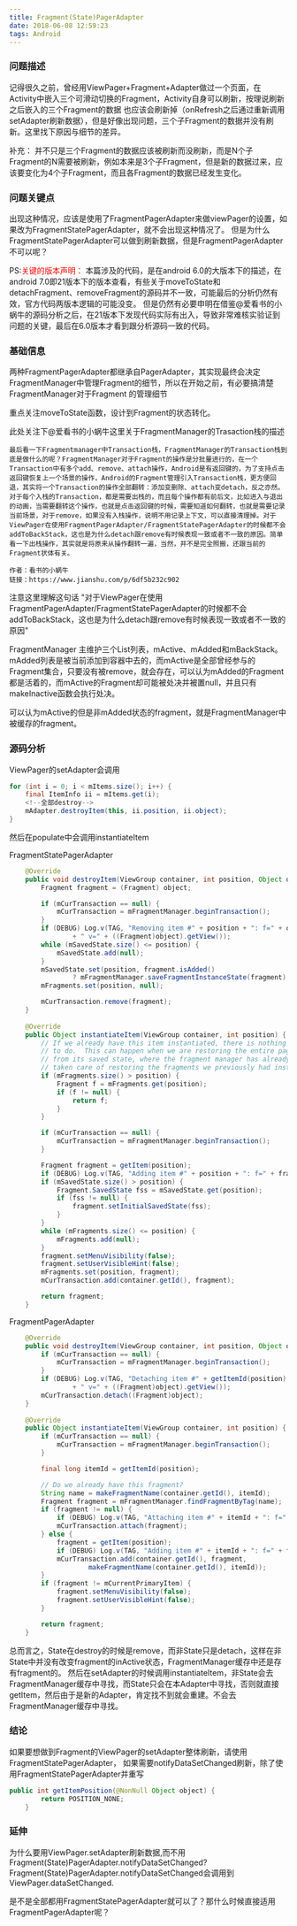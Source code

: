 ```yaml
---
title: Fragment(State)PagerAdapter
date: 2018-06-08 12:59:23
tags: Android
---
```


### 问题描述
记得很久之前，曾经用ViewPager+Fragment+Adapter做过一个页面，在Activity中嵌入三个可滑动切换的Fragment，Activity自身可以刷新，按理说刷新之后嵌入的三个Fragment的数据
也应该会刷新掉（onRefresh之后通过重新调用setAdapter刷新数据），但是好像出现问题，三个子Fragment的数据并没有刷新。这里找下原因与细节的差异。

补充：
并不只是三个Fragment的数据应该被刷新而没刷新，而是N个子Fragment的N需要被刷新，例如本来是3个子Fragment，但是新的数据过来，应该要变化为4个子Fragment，而且各Fragment的数据已经发生变化。

### 问题关键点
出现这种情况，应该是使用了FragmentPagerAdapter来做viewPager的设置，如果改为FragmentStatePagerAdapter，就不会出现这种情况了。
但是为什么FragmentStatePagerAdapter可以做到刷新数据，但是FragmentPagerAdapter不可以呢？

PS:<font color=red>关键的版本声明：</font>
本篇涉及的代码，是在android 6.0的大版本下的描述，在android 7.0即21版本下的版本查看，有些关于moveToState和detachFragment、removeFragment的源码并不一致，可能最后的分析仍然有效，官方代码两版本逻辑的可能没变。
但是仍然有必要申明在借鉴@爱看书的小蜗牛的源码分析之后，在21版本下发现代码实际有出入，导致非常难核实验证到问题的关键，最后在6.0版本才看到跟分析源码一致的代码。

<!--more-->

### 基础信息
两种FragmentPagerAdapter都继承自PagerAdapter，其实现最终会决定FragmentManager中管理Fragment的细节，所以在开始之前，有必要搞清楚FragmentManager对于Fragment
的管理细节

重点关注moveToState函数，设计到Fragment的状态转化。

此处关注下@爱看书的小蜗牛这里关于FragmentManager的Trasaction栈的描述

    最后看一下Fragmentmanager中Transaction栈，FragmentManager的Transaction栈到底是做什么的呢？FragmentManager对于Fragment的操作是分批量进行的，在一个Transaction中有多个add、remove、attach操作，Android是有返回键的，为了支持点击返回键恢复上一个场景的操作，Android的Fragment管理引入Transaction栈，更方便回退，其实将一个Transaction的操作全部翻转：添加变删除、attach变detach，反之亦然。对于每个入栈的Transaction，都是需要出栈的，而且每个操作都有前后文，比如进入与退出的动画，当需要翻转这个操作，也就是点击返回键的时候，需要知道如何翻转，也就是需要记录当前场景，对于remove，如果没有入栈操作，说明不用记录上下文，可以直接清理掉。对于ViewPager在使用FragmentPagerAdapter/FragmentStatePagerAdapter的时候都不会addToBackStack，这也是为什么detach跟remove有时候表现一致或者不一致的原因。简单看一下出栈操作，其实就是将原来从操作翻转一遍，当然，并不是完全照搬，还跟当前的Fragment状体有关。
    
    作者：看书的小蜗牛
    链接：https://www.jianshu.com/p/6df5b232c902

注意这里理解这句话
"对于ViewPager在使用FragmentPagerAdapter/FragmentStatePagerAdapter的时候都不会addToBackStack，这也是为什么detach跟remove有时候表现一致或者不一致的原因"

FragmentManager 主维护三个List列表，mActive、mAdded和mBackStack。
mAdded列表是被当前添加到容器中去的，而mActive是全部曾经参与的Fragment集合，只要没有被remove，就会存在，可以认为mAdded的Fragment都是活着的，而mActive的Fragment却可能被处决并被置null，并且只有makeInactive函数会执行处决。

可以认为mActive的但是非mAdded状态的fragment，就是FragmentManager中被缓存的fragment。

### 源码分析
ViewPager的setAdapter会调用

```java
for (int i = 0; i < mItems.size(); i++) {
    final ItemInfo ii = mItems.get(i);
    <!--全部destroy-->
    mAdapter.destroyItem(this, ii.position, ii.object);
}
```
然后在populate中会调用instantiateItem

FragmentStatePagerAdapter
```java
    @Override
    public void destroyItem(ViewGroup container, int position, Object object) {
        Fragment fragment = (Fragment) object;

        if (mCurTransaction == null) {
            mCurTransaction = mFragmentManager.beginTransaction();
        }
        if (DEBUG) Log.v(TAG, "Removing item #" + position + ": f=" + object
                + " v=" + ((Fragment)object).getView());
        while (mSavedState.size() <= position) {
            mSavedState.add(null);
        }
        mSavedState.set(position, fragment.isAdded()
                ? mFragmentManager.saveFragmentInstanceState(fragment) : null);
        mFragments.set(position, null);

        mCurTransaction.remove(fragment);
    }
    
    @Override
    public Object instantiateItem(ViewGroup container, int position) {
        // If we already have this item instantiated, there is nothing
        // to do.  This can happen when we are restoring the entire pager
        // from its saved state, where the fragment manager has already
        // taken care of restoring the fragments we previously had instantiated.
        if (mFragments.size() > position) {
            Fragment f = mFragments.get(position);
            if (f != null) {
                return f;
            }
        }

        if (mCurTransaction == null) {
            mCurTransaction = mFragmentManager.beginTransaction();
        }

        Fragment fragment = getItem(position);
        if (DEBUG) Log.v(TAG, "Adding item #" + position + ": f=" + fragment);
        if (mSavedState.size() > position) {
            Fragment.SavedState fss = mSavedState.get(position);
            if (fss != null) {
                fragment.setInitialSavedState(fss);
            }
        }
        while (mFragments.size() <= position) {
            mFragments.add(null);
        }
        fragment.setMenuVisibility(false);
        fragment.setUserVisibleHint(false);
        mFragments.set(position, fragment);
        mCurTransaction.add(container.getId(), fragment);

        return fragment;
    }
```

FragmentPagerAdapter
```java
    @Override
    public void destroyItem(ViewGroup container, int position, Object object) {
        if (mCurTransaction == null) {
            mCurTransaction = mFragmentManager.beginTransaction();
        }
        if (DEBUG) Log.v(TAG, "Detaching item #" + getItemId(position) + ": f=" + object
                + " v=" + ((Fragment)object).getView());
        mCurTransaction.detach((Fragment)object);
    }
    
    @Override
    public Object instantiateItem(ViewGroup container, int position) {
        if (mCurTransaction == null) {
            mCurTransaction = mFragmentManager.beginTransaction();
        }

        final long itemId = getItemId(position);

        // Do we already have this fragment?
        String name = makeFragmentName(container.getId(), itemId);
        Fragment fragment = mFragmentManager.findFragmentByTag(name);
        if (fragment != null) {
            if (DEBUG) Log.v(TAG, "Attaching item #" + itemId + ": f=" + fragment);
            mCurTransaction.attach(fragment);
        } else {
            fragment = getItem(position);
            if (DEBUG) Log.v(TAG, "Adding item #" + itemId + ": f=" + fragment);
            mCurTransaction.add(container.getId(), fragment,
                    makeFragmentName(container.getId(), itemId));
        }
        if (fragment != mCurrentPrimaryItem) {
            fragment.setMenuVisibility(false);
            fragment.setUserVisibleHint(false);
        }

        return fragment;
    }
```

总而言之，State在destroy的时候是remove，而非State只是detach，这样在非State中并没有改变fragment的inActive状态，FragmentManager缓存中还是存有fragment的。
然后在setAdapter的时候调用instantiateItem，非State会去FragmentManager缓存中寻找，而State只会在本Adapter中寻找，否则就直接getItem，然后由于是新的Adapter，肯定找不到就会重建。不会去FragmentManager缓存中寻找。

### 结论
如果要想做到Fragment的ViewPager的setAdapter整体刷新，请使用FragmentStatePagerAdapter，
如果需要notifyDataSetChanged刷新，除了使用FragmentStatePagerAdapter并重写
```java
public int getItemPosition(@NonNull Object object) {
        return POSITION_NONE;
    }
```

### 延伸
为什么要用ViewPager.setAdapter刷新数据,而不用Fragment(State)PagerAdapter.notifyDataSetChanged?
Fragment(State)PagerAdapter.notifyDataSetChanged会调用到ViewPager.dataSetChanged.

是不是全部都用FragmentStatePagerAdapter就可以了？那什么时候直接适用FragmentPagerAdapter呢？

